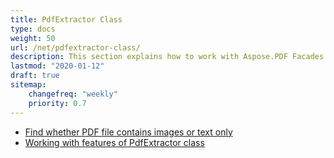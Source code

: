 ```yaml
---
title: PdfExtractor Class
type: docs
weight: 50
url: /net/pdfextractor-class/
description: This section explains how to work with Aspose.PDF Facades using PdfExtractor Class.
lastmod: "2020-01-12"
draft: true
sitemap:
    changefreq: "weekly"
    priority: 0.7
---
```


- [Find whether PDF file contains images or text only](/pdf/net/find-whether-pdf-file-contains-images-or-text-only/)
- [Working with features of PdfExtractor class](/pdf/net/working-with-features-of-pdfextractor-class/)